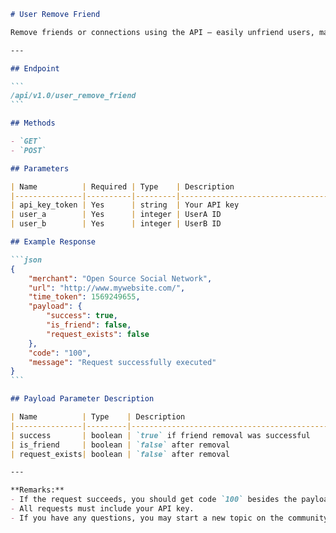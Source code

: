 ````markdown name=docs/endpoints/user_remove_friend.md
# User Remove Friend

Remove friends or connections using the API – easily unfriend users, manage relationships, and keep social graphs updated.

---

## Endpoint

```
/api/v1.0/user_remove_friend
```

## Methods

- `GET`
- `POST`

## Parameters

| Name          | Required | Type    | Description                      |
|---------------|----------|---------|----------------------------------|
| api_key_token | Yes      | string  | Your API key                     |
| user_a        | Yes      | integer | UserA ID                         |
| user_b        | Yes      | integer | UserB ID                         |

## Example Response

```json
{
    "merchant": "Open Source Social Network",
    "url": "http://www.mywebsite.com/",
    "time_token": 1569249655,
    "payload": {
        "success": true,
        "is_friend": false,
        "request_exists": false
    },
    "code": "100",
    "message": "Request successfully executed"
}
```

## Payload Parameter Description

| Name          | Type    | Description                                   |
|---------------|---------|-----------------------------------------------|
| success       | boolean | `true` if friend removal was successful       |
| is_friend     | boolean | `false` after removal                         |
| request_exists| boolean | `false` after removal                         |

---

**Remarks:**
- If the request succeeds, you should get code `100` besides the payload.
- All requests must include your API key.
- If you have any questions, you may start a new topic on the community.
````
